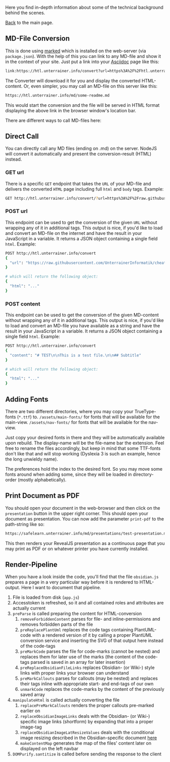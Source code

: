 Here you find in-depth information about some of the technical background behind the scenes.

[Back](README.md) to the main page.
## MD-File Conversion
This is done using [marked](https://www.npmjs.com/package/marked) which is installed on the web-server (via `package.json`).
With the help of this you can link to any MD-file and show it in the context of your site.
Just put a link into your [Asciidoc](https://asciidoctor.org/) page like this:
```bash
link:https://htl.unterrainer.info/convert?url=https%3A%2F%2Fhtl.unterrainer.info%2Fmd%2Fmy-md-file.md[SHOW an MD-file]
```
The Converter will download it for you and display the converted HTML-content.
Or, even simpler, you may call an MD-file on this server like this:
```bash
https://htl.unterrainer.info/md/some-readme.md
```
This would start the conversion and the file will be served in HTML format displaying the above link in the browser window's location bar.

There are different ways to call MD-files here:
## Direct Call
You can directly call any MD files (ending on .md) on the server.
NodeJS will convert it automatically and present the conversion-result (HTML) instead.
### GET url
There is a specific `GET` endpoint that takes the `URL` of your MD-file and delivers the converted `HTML` page including full `html` and `body` tags.
Example:
```bash
GET http://htl.unterrainer.info/convert/?url=https%3A%2F%2Fraw.githubusercontent.com%2FUnterrainerInformatik%2Fcheatsheets%2Fmaster%2Flinux_cheat_sheet.md
```
### POST url
This endpoint can be used to get the conversion of the given `URL` without wrapping any of it in additional tags. This output is nice, if you'd like to load and convert an MD-file on the internet and have the result in your JavaScript in a variable.
It returns a JSON object containing a single field `html`.
Example:
```bash
POST http://htl.unterrainer.info/convert
{
  "url": "https://raw.githubusercontent.com/UnterrainerInformatik/cheatsheets/master/linux_cheat_sheet.md"
}

# which will return the following object:
{
  "html": "..."
}
```
### POST content
This endpoint can be used to get the conversion of the given MD-content without wrapping any of it in additional tags. This output is nice, if you'd like to load and convert an MD-file you have available as a string and have the result in your JavaScript in a variable.
It returns a JSON object containing a single field `html`.
Example:
```bash
POST http://htl.unterrainer.info/convert
{
  "content": "# TEST\n\nThis is a test file.\n\n## Subtitle"
}

# which will return the following object:
{
  "html": "..."
}
```
## Adding Fonts
There are two different directories, where you may copy your TrueType-fonts (`*.ttf`) to.
`/assets/main-fonts/` for fonts that will be available for the main-view.
`/assets/nav-fonts/` for fonts that will be available for the nav-view.

Just copy your desired fonts in there and they will be automatically available upon rebuild.
The display-name will be the file-name bar the extension.
Feel free to rename the files accordingly, but keep in mind that some TTF-fonts don't like that and will stop working (Dyslexia 3 is such an example, hence the long unwieldy name).

The preferences hold the index to the desired font. So you may move some fonts around when adding some, since they will be loaded in directory-order (mostly alphabetically).
## Print Document as PDF
You should open your document in the web-browser and then click on the `presentation` button in the upper right corner.
This should open your document as presentation.
You can now add the parameter `print-pdf` to the path-string like so:
```bash
https://safelearn.unterrainer.info/md/presentations/test-presentation.md?reveal=true&print-pdf
```
This then renders your RevealJS presentation as a continuous page that you may print as PDF or on whatever printer you have currently installed.
## Render-Pipeline
When you have a look inside the code, you'll find that the file `obsidian.js` prepares a page in a very particular way before it is rendered to HTML-output. Here I want to document that pipeline.

1. File is loaded from disk (`app.js`)
2. Accesstoken is refreshed, so it and all contained roles and attributes are actually current
3. `preParse` is called preparing the content for HTML-conversion
	1. `removeForbiddenContent` parses for file- and inline-permissions and removes forbidden parts of the file
	2. `preReplacePlantUml` replaces the code tags containing PlantUML-code with a rendered version of it by calling a proper PlantUML conversion service and inserting the SVG of that output here instead of the code-tags
	3. `preMarkCode` parses the file for code-marks (cannot be nested) and replaces them for later use of the marks (the content of the code-tags parsed is saved in an array for later insertion)
	4. `preReplaceObsidianFileLinks` replaces Obsidian- (or Wiki-) style links with proper links your browser can understand
	5. `preMarkCallouts` parses for callouts (may be nested) and replaces their tags inline with appropriate start- and end-tags of our own
	6. `unmarkCode` replaces the code-marks by the content of the previously saved array
4. `manipulateHtml` is called actually converting the file
	1. `replacePreMarkCallouts` renders the proper callouts pre-marked earlier on
	2. `replaceObsidianImageLinks` deals with the Obsidian- (or Wiki-) specific image links (shortform) by expanding that into a proper image-tag
	3. `replaceObsidianImageLatResizeValues` deals with the conditional image resizing described in the Obsidian-specific document [here](docs-obsidian)
	4. `makeContentMap` generates the map of the files' content later on displayed on the left navbar
5. `DOMPurify.santitize` is called before sending the response to the client